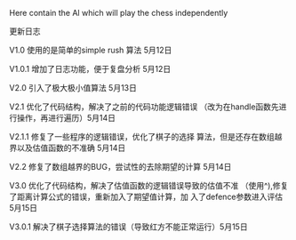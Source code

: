 Here contain the Al which will play the chess independently

更新日志

V1.0 使用的是简单的simple rush 算法  5月12日

V1.0.1 增加了日志功能，便于复盘分析  5月12日

V2.0 引入了极大极小值算法  5月13日

V2.1 优化了代码结构，解决了之前的代码功能逻辑错误
（改为在handle函数先进行操作，再进行遍历）5月14日

V2.1.1 修复了一些程序的逻辑错误，优化了棋子的选择
算法，但是还存在数组越界以及估值函数的不准确 5月14日

V2.2 修复了数组越界的BUG，尝试性的去除期望的计算 5月14日

V3.0 优化了代码结构，解决了估值函数的逻辑错误导致的估值不准
（使用^),修复了距离计算公式的错误，重新加入了期望值计算，加
入了defence参数进入评估 5月15日

V3.0.1 解决了棋子选择算法的错误（导致红方不能正常运行）5月15日
